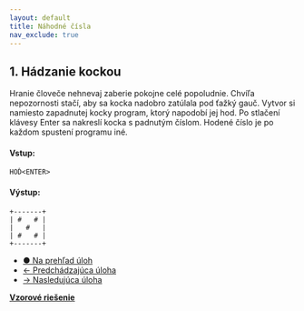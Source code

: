 ```yaml
---
layout: default
title: Náhodné čísla
nav_exclude: true
---
```


## 1. Hádzanie kockou
Hranie človeče nehnevaj zaberie pokojne celé popoludnie. Chvíľa nepozornosti stačí, aby sa kocka nadobro zatúlala pod ťažký gauč. Vytvor si namiesto zapadnutej kocky program, ktorý napodobí jej hod. Po stlačení klávesy Enter sa nakreslí kocka s padnutým číslom. Hodené číslo je po každom spustení programu iné.

#### Vstup:
```
HOĎ<ENTER>
```

#### Výstup:
```
+-------+
| #   # |
|   #   |
| #   # |
+-------+
```

- [&#9679; Na prehľad úloh](/zbierka-uloh.html)
- [&larr; Predchádzajúca úloha](/coding/beginner/4-chapter/1.html)
- [&rarr; Nasledujúca úloha](/coding/beginner/4-chapter/2.html)

[**Vzorové riešenie**](/coding/beginner/4-chapter/1-solve.html)
